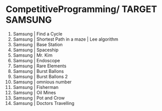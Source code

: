 # CompetitiveProgramming/ TARGET SAMSUNG
1. Samsung | Find a Cycle
2. Samsung | Shortest Path in a maze | Lee algorithm
3. Samsung | Base Station
4. Samsung | Spaceship
5. Samsung | Mr. Kim
6. Samsung | Endoscope
7. Samsung | Rare Elements
8. Samsung | Burst Ballons
9. Samsung | Burst Ballons 2
10. Samsung | omnious number
11. Samsung | Fisherman
12. Samsung | Oil Mines
13. Samsung | Pot and Crow
14. Samsung | Doctors Travelling
